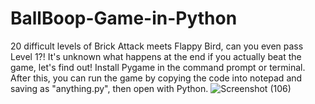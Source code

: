# BallBoop-Game-in-Python
20 difficult levels of Brick Attack meets Flappy Bird, can you even pass Level 1?! It's unknown what happens at the end if you actually beat the game, let's find out! Install Pygame in the command prompt or terminal. After this, you can run the game by copying the code into notepad and saving as "anything.py", then open with Python.
![Screenshot (106)](https://github.com/taurusloathe/BallBoop/assets/110080228/fdb43efe-18ed-475e-ae72-82ca9487199b)
